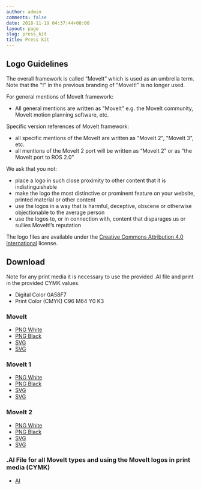 ```yaml
---
author: admin
comments: false
date: 2018-11-19 04:37:44+00:00
layout: page
slug: press_kit
title: Press kit
---
```


## Logo Guidelines

The overall framework is called “MoveIt” which is used as an umbrella term. Note that the "!" in the previous branding of "MoveIt!" is no longer used.

For general mentions of MoveIt framework:

- All general mentions are written as "MoveIt" e.g. the MoveIt community, MoveIt motion planning software, etc.

Specific version references of MoveIt framework:

- all specific mentions of the MoveIt are written as "MoveIt 2", "MoveIt 3", etc.
- all mentions of the MoveIt 2 port will be written as “MoveIt 2” or as “the MoveIt port to ROS 2.0"

We ask that you not:

- place a logo in such close proximity to other content that it is indistinguishable
- make the logo the most distinctive or prominent feature on your website, printed material or other content
- use the logos in a way that is harmful, deceptive, obscene or otherwise objectionable to the average person
- use the logos to, or in connection with, content that disparages us or sullies MoveIt!’s reputation

The logo files are available under the [Creative Commons Attribution 4.0 International](https://creativecommons.org/licenses/by/4.0/) license.

## Download

Note for any print media it is necessary to use the provided .AI file and print in the provided CYMK values.

- Digital Color 0A58F7
- Print Color (CMYK) C96 M64 Y0 K3

### MoveIt

- [PNG White](/assets/logo/moveit_logo-white.png)
- [PNG Black](/assets/logo/moveit_logo-black.png)
- [SVG](/assets/logo/moveit_logo-white.svg)
- [SVG](/assets/logo/moveit_logo-black.svg)

### MoveIt 1

- [PNG White](/assets/logo/moveit1/moveit_logo-white.png)
- [PNG Black](/assets/logo/moveit1/moveit_logo-black.png)
- [SVG](/assets/logo/moveit1/moveit_logo-white.svg)
- [SVG](/assets/logo/moveit1/moveit_logo-black.svg)

### MoveIt 2

- [PNG White](/assets/logo/moveit2/moveit_logo-white.png)
- [PNG Black](/assets/logo/moveit2/moveit_logo-black.png)
- [SVG](/assets/logo/moveit2/moveit_logo-white.svg)
- [SVG](/assets/logo/moveit2/moveit_logo-black.svg)

### .AI File for all MoveIt types and using the MoveIt logos in print media (CYMK)

- [AI](/assets/logo/logo-moveit.ai)
